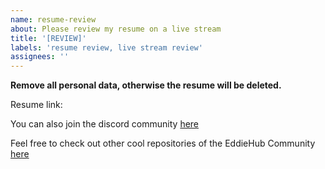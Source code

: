 ```yaml
---
name: resume-review
about: Please review my resume on a live stream
title: '[REVIEW]'
labels: 'resume review, live stream review'
assignees: ''
---
```


**Remove all personal data, otherwise the resume will be deleted.**

Resume link:

You can also join the discord community [here](http://discord.eddiehub.org)

Feel free to check out other cool repositories of the EddieHub Community [here](https://github.com/EddieHubCommunity)
